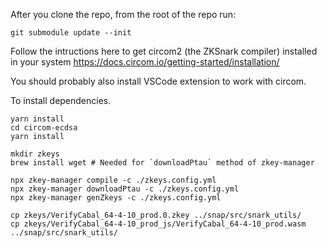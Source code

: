 After you clone the repo, from the root of the repo run:
```
git submodule update --init
```

Follow the intructions here to get circom2 (the ZKSnark compiler) installed in your system
https://docs.circom.io/getting-started/installation/

You should probably also install VSCode extension to work with circom.

To install dependencies.
```
yarn install
cd circom-ecdsa
yarn install
```

```
mkdir zkeys
brew install wget # Needed for `downloadPtau` method of zkey-manager
```

```
npx zkey-manager compile -c ./zkeys.config.yml
npx zkey-manager downloadPtau -c ./zkeys.config.yml
npx zkey-manager genZkeys -c ./zkeys.config.yml

cp zkeys/VerifyCabal_64-4-10_prod.0.zkey ../snap/src/snark_utils/
cp zkeys/VerifyCabal_64-4-10_prod_js/VerifyCabal_64-4-10_prod.wasm ../snap/src/snark_utils/
```
